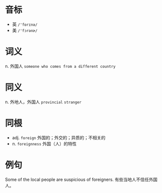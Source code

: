 # 音标

- 英 `/'fɒrɪnə/`
- 美 `/'fɔrənɚ/`

# 词义

n. 外国人
`someone who comes from a different country`

# 同义

n. 外地人，外国人
`provincial` `stranger`

# 同根

- adj. `foreign` 外国的；外交的；异质的；不相关的
- n. `foreignness` 外国（人）的特性

# 例句

Some of the local people are suspicious of foreigners.
有些当地人不信任外国人。


